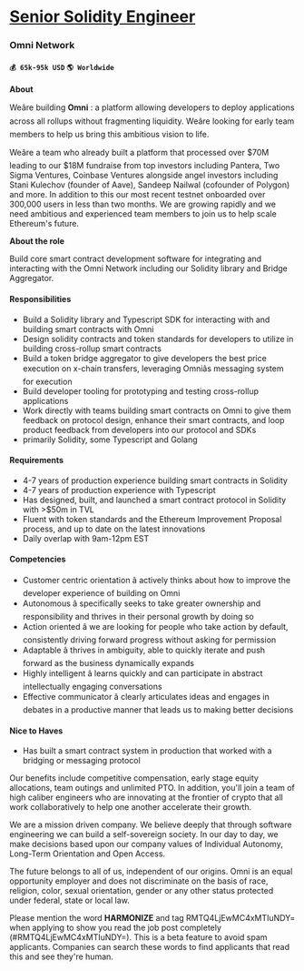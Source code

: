 # [Senior Solidity Engineer](https://www.remotewlb.com/apply/senior-solidity-engineer-35882)  
### Omni Network  
#### `💰 65k-95k USD` `🌎 Worldwide`  

**About**

  

Weâre building **Omni** : a platform allowing developers to deploy applications across all rollups without fragmenting liquidity. Weâre looking for early team members to help us bring this ambitious vision to life.

  

Weâre a team who already built a platform that processed over $70M leading to our $18M fundraise from top investors including Pantera, Two Sigma Ventures, Coinbase Ventures alongside angel investors including Stani Kulechov (founder of Aave), Sandeep Nailwal (cofounder of Polygon) and more. In addition to this our most recent testnet onboarded over 300,000 users in less than two months. We are growing rapidly and we need ambitious and experienced team members to join us to help scale Ethereum's future.

  

 **About the role**

  

Build core smart contract development software for integrating and interacting with the Omni Network including our Solidity library and Bridge Aggregator.

#### Responsibilities

  * Build a Solidity library and Typescript SDK for interacting with and building smart contracts with Omni
  * Design solidity contracts and token standards for developers to utilize in building cross-rollup smart contracts
  * Build a token bridge aggregator to give developers the best price execution on x-chain transfers, leveraging Omniâs messaging system for execution
  * Build developer tooling for prototyping and testing cross-rollup applications
  * Work directly with teams building smart contracts on Omni to give them feedback on protocol design, enhance their smart contracts, and loop product feedback from developers into our protocol and SDKs
  * primarily Solidity, some Typescript and Golang

#### Requirements

  * 4-7 years of production experience building smart contracts in Solidity
  * 4-7 years of production experience with Typescript
  * Has designed, built, and launched a smart contract protocol in Solidity with >$50m in TVL
  * Fluent with token standards and the Ethereum Improvement Proposal process, and up to date on the latest innovations
  * Daily overlap with 9am-12pm EST

#### Competencies

  * Customer centric orientation â actively thinks about how to improve the developer experience of building on Omni
  * Autonomous â specifically seeks to take greater ownership and responsibility and thrives in their personal growth by doing so
  * Action oriented â we are looking for people who take action by default, consistently driving forward progress without asking for permission
  * Adaptable â thrives in ambiguity, able to quickly iterate and push forward as the business dynamically expands
  * Highly intelligent â learns quickly and can participate in abstract intellectually engaging conversations
  * Effective communicator â clearly articulates ideas and engages in debates in a productive manner that leads us to making better decisions

#### Nice to Haves

  * Has built a smart contract system in production that worked with a bridging or messaging protocol

Our benefits include competitive compensation, early stage equity allocations, team outings and unlimited PTO. In addition, you'll join a team of high caliber engineers who are innovating at the frontier of crypto that all work collaboratively to help one another accelerate their growth.

  

We are a mission driven company. We believe deeply that through software engineering we can build a self-sovereign society. In our day to day, we make decisions based upon our company values of Individual Autonomy, Long-Term Orientation and Open Access.

  

The future belongs to all of us, independent of our origins. Omni is an equal opportunity employer and does not discriminate on the basis of race, religion, color, sexual orientation, gender or any other status protected under federal, state or local law.

  
  
Please mention the word **HARMONIZE** and tag RMTQ4LjEwMC4xMTIuNDY= when applying to show you read the job post completely (#RMTQ4LjEwMC4xMTIuNDY=). This is a beta feature to avoid spam applicants. Companies can search these words to find applicants that read this and see they're human.

